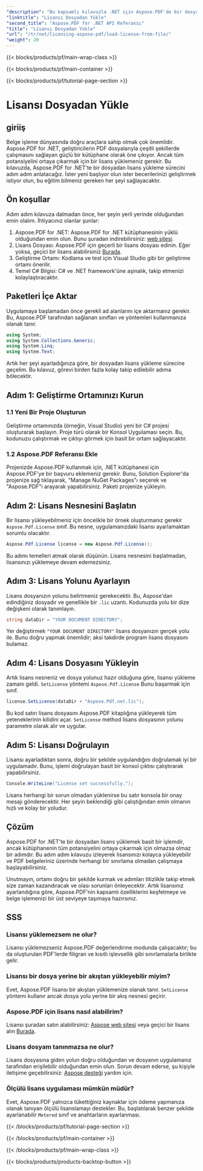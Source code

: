 ```yaml
---
"description": "Bu kapsamlı kılavuzla .NET için Aspose.PDF'de bir dosyadan lisans yüklemeyi öğrenin. Lisansınızı doğru şekilde ayarlayarak tam işlevselliği sağlayın."
"linktitle": "Lisansı Dosyadan Yükle"
"second_title": "Aspose.PDF for .NET API Referansı"
"title": "Lisansı Dosyadan Yükle"
"url": "/tr/net/licensing-aspose-pdf/load-license-from-file/"
"weight": 20
---
```


{{< blocks/products/pf/main-wrap-class >}}

{{< blocks/products/pf/main-container >}}

{{< blocks/products/pf/tutorial-page-section >}}

# Lisansı Dosyadan Yükle

## giriiş

Belge işleme dünyasında doğru araçlara sahip olmak çok önemlidir. Aspose.PDF for .NET, geliştiricilerin PDF dosyalarıyla çeşitli şekillerde çalışmasını sağlayan güçlü bir kütüphane olarak öne çıkıyor. Ancak tüm potansiyelini ortaya çıkarmak için bir lisans yüklemeniz gerekir. Bu kılavuzda, Aspose.PDF for .NET'te bir dosyadan lisans yükleme sürecini adım adım anlatacağız. İster yeni başlıyor olun ister becerilerinizi geliştirmek istiyor olun, bu eğitim bilmeniz gereken her şeyi sağlayacaktır.

## Ön koşullar

Adım adım kılavuza dalmadan önce, her şeyin yerli yerinde olduğundan emin olalım. İhtiyacınız olanlar şunlar:

1. Aspose.PDF for .NET: Aspose.PDF for .NET kütüphanesinin yüklü olduğundan emin olun. Bunu şuradan indirebilirsiniz: [web sitesi](https://releases.aspose.com/pdf/net/).
2. Lisans Dosyası: Aspose.PDF için geçerli bir lisans dosyası edinin. Eğer yoksa, geçici bir lisans alabilirsiniz [Burada](https://purchase.aspose.com/temporary-license/).
3. Geliştirme Ortamı: Kodlama ve test için Visual Studio gibi bir geliştirme ortamı önerilir.
4. Temel C# Bilgisi: C# ve .NET framework'üne aşinalık, takip etmenizi kolaylaştıracaktır.

## Paketleri İçe Aktar

Uygulamaya başlamadan önce gerekli ad alanlarını içe aktarmanız gerekir. Bu, Aspose.PDF tarafından sağlanan sınıfları ve yöntemleri kullanmanıza olanak tanır.

```csharp
using System;
using System.Collections.Generic;
using System.Linq;
using System.Text;
```

Artık her şeyi ayarladığınıza göre, bir dosyadan lisans yükleme sürecine geçelim. Bu kılavuz, görevi birden fazla kolay takip edilebilir adıma bölecektir.

## Adım 1: Geliştirme Ortamınızı Kurun

### 1.1 Yeni Bir Proje Oluşturun
Geliştirme ortamınızda (örneğin, Visual Studio) yeni bir C# projesi oluşturarak başlayın. Proje türü olarak bir Konsol Uygulaması seçin. Bu, kodunuzu çalıştırmak ve çıktıyı görmek için basit bir ortam sağlayacaktır.

### 1.2 Aspose.PDF Referansı Ekle
Projenizde Aspose.PDF kullanmak için, .NET kütüphanesi için Aspose.PDF'ye bir başvuru eklemeniz gerekir. Bunu, Solution Explorer'da projenize sağ tıklayarak, "Manage NuGet Packages"ı seçerek ve "Aspose.PDF"i arayarak yapabilirsiniz. Paketi projenize yükleyin.

## Adım 2: Lisans Nesnesini Başlatın

Bir lisansı yükleyebilmeniz için öncelikle bir örnek oluşturmanız gerekir `Aspose.Pdf.License` sınıf. Bu nesne, uygulamanızdaki lisansı ayarlamaktan sorumlu olacaktır.

```csharp
Aspose.Pdf.License license = new Aspose.Pdf.License();
```

Bu adımı temelleri atmak olarak düşünün. Lisans nesnesini başlatmadan, lisansınızı yüklemeye devam edemezsiniz.

## Adım 3: Lisans Yolunu Ayarlayın

Lisans dosyanızın yolunu belirtmeniz gerekecektir. Bu, Aspose'dan edindiğiniz dosyadır ve genellikle bir `.lic` uzantı. Kodunuzda yolu bir dize değişkeni olarak tanımlayın.

```csharp
string dataDir = "YOUR DOCUMENT DIRECTORY";
```

Yer değiştirmek `"YOUR DOCUMENT DIRECTORY"` lisans dosyanızın gerçek yolu ile. Bunu doğru yapmak önemlidir; aksi takdirde program lisans dosyasını bulamaz.

## Adım 4: Lisans Dosyasını Yükleyin

Artık lisans nesneniz ve dosya yolunuz hazır olduğuna göre, lisansı yükleme zamanı geldi. `SetLicense` yöntemi `Aspose.Pdf.License` Bunu başarmak için sınıf.

```csharp
license.SetLicense(dataDir + "Aspose.Pdf.net.lic");
```

Bu kod satırı lisans dosyasını Aspose.PDF kitaplığına yükleyerek tüm yeteneklerinin kilidini açar. `SetLicense` method lisans dosyasının yolunu parametre olarak alır ve uygular.

## Adım 5: Lisansı Doğrulayın

Lisansı ayarladıktan sonra, doğru bir şekilde uygulandığını doğrulamak iyi bir uygulamadır. Bunu, işlemi doğrulayan basit bir konsol çıktısı çalıştırarak yapabilirsiniz.

```csharp
Console.WriteLine("License set successfully.");
```

Lisans herhangi bir sorun olmadan yüklenirse bu satır konsola bir onay mesajı gönderecektir. Her şeyin beklendiği gibi çalıştığından emin olmanın hızlı ve kolay bir yoludur.

## Çözüm

Aspose.PDF for .NET'te bir dosyadan lisans yüklemek basit bir işlemdir, ancak kütüphanenin tüm potansiyelini ortaya çıkarmak için olmazsa olmaz bir adımdır. Bu adım adım kılavuzu izleyerek lisansınızı kolayca yükleyebilir ve PDF belgeleriniz üzerinde herhangi bir sınırlama olmadan çalışmaya başlayabilirsiniz.

Unutmayın, ortamı doğru bir şekilde kurmak ve adımları titizlikle takip etmek size zaman kazandıracak ve olası sorunları önleyecektir. Artık lisansınız ayarlandığına göre, Aspose.PDF'nin kapsamlı özelliklerini keşfetmeye ve belge işlemenizi bir üst seviyeye taşımaya hazırsınız.

## SSS

### Lisansı yüklemezsem ne olur?  
Lisansı yüklemezseniz Aspose.PDF değerlendirme modunda çalışacaktır; bu da oluşturulan PDF'lerde filigran ve kısıtlı işlevsellik gibi sınırlamalarla birlikte gelir.

### Lisansı bir dosya yerine bir akıştan yükleyebilir miyim?  
Evet, Aspose.PDF lisansı bir akıştan yüklemenize olanak tanır. `SetLicense` yöntemi kullanır ancak dosya yolu yerine bir akış nesnesi geçirir.

### Aspose.PDF için lisans nasıl alabilirim?  
Lisansı şuradan satın alabilirsiniz: [Aspose web sitesi](https://purchase.aspose.com/buy) veya geçici bir lisans alın [Burada](https://purchase.aspose.com/temporary-license/).

### Lisans dosyam tanınmazsa ne olur?  
Lisans dosyasına giden yolun doğru olduğundan ve dosyanın uygulamanız tarafından erişilebilir olduğundan emin olun. Sorun devam ederse, şu kişiyle iletişime geçebilirsiniz: [Aspose desteği](https://forum.aspose.com/c/pdf/10) yardım için.

### Ölçülü lisans uygulaması mümkün müdür?  
Evet, Aspose.PDF yalnızca tükettiğiniz kaynaklar için ödeme yapmanıza olanak tanıyan ölçülü lisanslamayı destekler. Bu, başlatılarak benzer şekilde ayarlanabilir `Metered` sınıf ve anahtarların ayarlanması.

{{< /blocks/products/pf/tutorial-page-section >}}

{{< /blocks/products/pf/main-container >}}

{{< /blocks/products/pf/main-wrap-class >}}

{{< blocks/products/products-backtop-button >}}